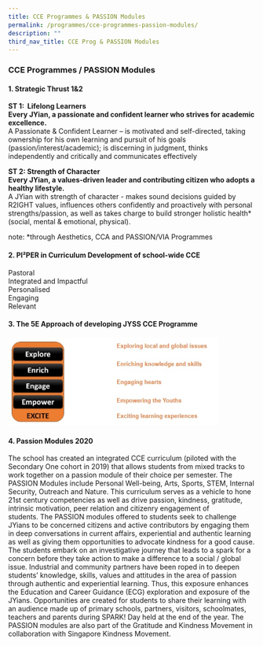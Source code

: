 ```yaml
---
title: CCE Programmes & PASSION Modules
permalink: /programmes/cce-programmes-passion-modules/
description: ""
third_nav_title: CCE Prog & PASSION Modules
---
```

### **CCE Programmes / PASSION Modules**

#### **1. Strategic Thrust 1&2**

**ST 1:  Lifelong Learners<br>
Every JYian, a passionate and confident learner who strives for academic excellence.**<br>
A Passionate & Confident Learner – is motivated and self-directed, taking ownership for his own learning and pursuit of his goals (passion/interest/academic); is discerning in judgment, thinks independently and critically and communicates effectively

**ST 2:  Strength of Character<br>
Every JYian, a values-driven leader and contributing citizen who adopts a healthy lifestyle.**<br>
A JYian with strength of character -  makes sound decisions guided by R2IGHT values, influences others confidently and proactively with personal strengths/passion, as well as takes charge to build stronger holistic health* (social, mental & emotional, physical).

note:  *through Aesthetics, CCA and PASSION/VIA Programmes

#### **2. PI²PER in Curriculum Development of school-wide CCE**
Pastoral<br>
Integrated and Impactful<br>
Personalised<br>
Engaging<br>
Relevant

#### **3. The 5E Approach of developing JYSS CCE Programme**

<img src="/images/cce1.jpg" style="width:85%">

#### **4. Passion Modules 2020**
The school has created an integrated CCE curriculum (piloted with the Secondary One cohort in 2019) that allows students from mixed tracks to work together on a passion module of their choice per semester. The PASSION Modules include Personal Well-being, Arts, Sports, STEM, Internal Security, Outreach and Nature. This curriculum serves as a vehicle to hone 21st century competencies as well as drive passion, kindness, gratitude, intrinsic motivation, peer relation and citizenry engagement of students. The PASSION modules offered to students seek to challenge JYians to be concerned citizens and active contributors by engaging them in deep conversations in current affairs, experiential and authentic learning as well as giving them opportunities to advocate kindness for a good cause. The students embark on an investigative journey that leads to a spark for a concern before they take action to make a difference to a social / global issue. Industrial and community partners have been roped in to deepen students’ knowledge, skills, values and attitudes in the area of passion through authentic and experiential learning. Thus, this exposure enhances the Education and Career Guidance (ECG) exploration and exposure of the JYians. Opportunities are created for students to share their learning with an audience made up of primary schools, partners, visitors, schoolmates, teachers and parents during SPARK! Day held at the end of the year. The PASSION modules are also part of the Gratitude and Kindness Movement in collaboration with Singapore Kindness Movement.







